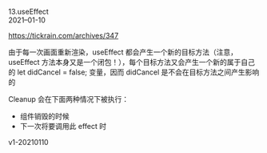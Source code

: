 13.useEffect  
2021–01-10

https://tickrain.com/archives/347

由于每一次画面重新渲染，useEffect 都会产生一个新的目标方法（注意，useEffect 方法本身又是一个闭包！），每个目标方法又会产生一个新的属于自己的 let didCancel = false; 变量，因而 didCancel 是不会在目标方法之间产生影响的

Cleanup 会在下面两种情况下被执行：
* 组件销毁的时候
* 下一次将要调用此 effect 时

v1-20210110